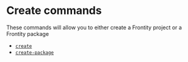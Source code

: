 # Create commands

These commands will allow you to either create a Frontity project or a Frontity package

* [`create`](create.md)
* [`create-package`](create-package.md)

